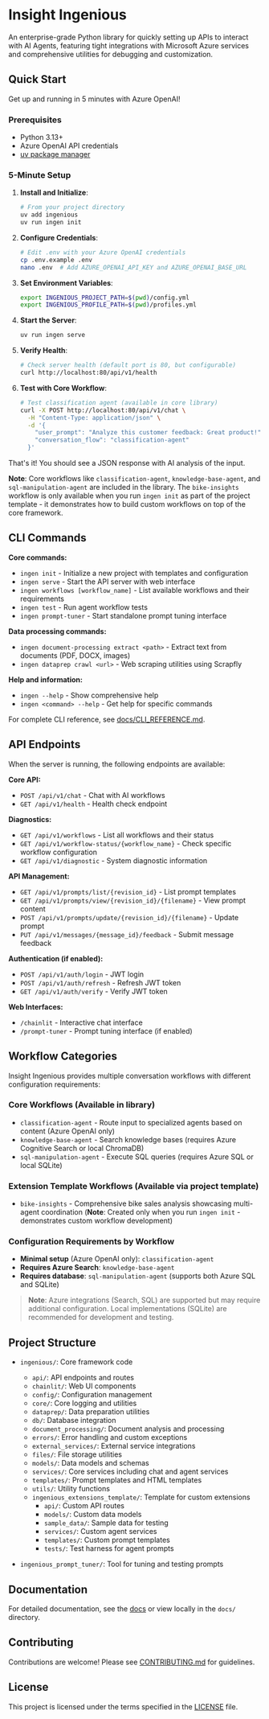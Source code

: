 # Insight Ingenious

An enterprise-grade Python library for quickly setting up APIs to interact with AI Agents, featuring tight integrations with Microsoft Azure services and comprehensive utilities for debugging and customization.

## Quick Start

Get up and running in 5 minutes with Azure OpenAI!

### Prerequisites
- Python 3.13+
- Azure OpenAI API credentials
- [uv package manager](https://docs.astral.sh/uv/)

### 5-Minute Setup

1. **Install and Initialize**:
    ```bash
    # From your project directory
    uv add ingenious
    uv run ingen init
    ```

2. **Configure Credentials**:
    ```bash
    # Edit .env with your Azure OpenAI credentials
    cp .env.example .env
    nano .env  # Add AZURE_OPENAI_API_KEY and AZURE_OPENAI_BASE_URL
    ```

3. **Set Environment Variables**:
    ```bash
    export INGENIOUS_PROJECT_PATH=$(pwd)/config.yml
    export INGENIOUS_PROFILE_PATH=$(pwd)/profiles.yml
    ```

4. **Start the Server**:
    ```bash
    uv run ingen serve
    ```

5. **Verify Health**:
    ```bash
    # Check server health (default port is 80, but configurable)
    curl http://localhost:80/api/v1/health
    ```

6. **Test with Core Workflow**:
    ```bash
    # Test classification agent (available in core library)
    curl -X POST http://localhost:80/api/v1/chat \
      -H "Content-Type: application/json" \
      -d '{
        "user_prompt": "Analyze this customer feedback: Great product!",
        "conversation_flow": "classification-agent"
      }'
    ```

That's it! You should see a JSON response with AI analysis of the input.

**Note**: Core workflows like `classification-agent`, `knowledge-base-agent`, and `sql-manipulation-agent` are included in the library. The `bike-insights` workflow is only available when you run `ingen init` as part of the project template - it demonstrates how to build custom workflows on top of the core framework.

## CLI Commands

**Core commands:**
- `ingen init` - Initialize a new project with templates and configuration
- `ingen serve` - Start the API server with web interface
- `ingen workflows [workflow_name]` - List available workflows and their requirements
- `ingen test` - Run agent workflow tests
- `ingen prompt-tuner` - Start standalone prompt tuning interface

**Data processing commands:**
- `ingen document-processing extract <path>` - Extract text from documents (PDF, DOCX, images) 
- `ingen dataprep crawl <url>` - Web scraping utilities using Scrapfly

**Help and information:**
- `ingen --help` - Show comprehensive help
- `ingen <command> --help` - Get help for specific commands

For complete CLI reference, see [docs/CLI_REFERENCE.md](docs/CLI_REFERENCE.md).

## API Endpoints

When the server is running, the following endpoints are available:

**Core API:**
- `POST /api/v1/chat` - Chat with AI workflows
- `GET /api/v1/health` - Health check endpoint

**Diagnostics:**
- `GET /api/v1/workflows` - List all workflows and their status
- `GET /api/v1/workflow-status/{workflow_name}` - Check specific workflow configuration
- `GET /api/v1/diagnostic` - System diagnostic information

**API Management:**
- `GET /api/v1/prompts/list/{revision_id}` - List prompt templates
- `GET /api/v1/prompts/view/{revision_id}/{filename}` - View prompt content
- `POST /api/v1/prompts/update/{revision_id}/{filename}` - Update prompt
- `PUT /api/v1/messages/{message_id}/feedback` - Submit message feedback

**Authentication (if enabled):**
- `POST /api/v1/auth/login` - JWT login
- `POST /api/v1/auth/refresh` - Refresh JWT token
- `GET /api/v1/auth/verify` - Verify JWT token

**Web Interfaces:**
- `/chainlit` - Interactive chat interface
- `/prompt-tuner` - Prompt tuning interface (if enabled)

## Workflow Categories

Insight Ingenious provides multiple conversation workflows with different configuration requirements:

### Core Workflows (Available in library)
- `classification-agent` - Route input to specialized agents based on content (Azure OpenAI only)
- `knowledge-base-agent` - Search knowledge bases (requires Azure Cognitive Search or local ChromaDB)
- `sql-manipulation-agent` - Execute SQL queries (requires Azure SQL or local SQLite)

### Extension Template Workflows (Available via project template)
- `bike-insights` - Comprehensive bike sales analysis showcasing multi-agent coordination (**Note**: Created only when you run `ingen init` - demonstrates custom workflow development)

### Configuration Requirements by Workflow
- **Minimal setup** (Azure OpenAI only): `classification-agent`
- **Requires Azure Search**: `knowledge-base-agent` 
- **Requires database**: `sql-manipulation-agent` (supports both Azure SQL and SQLite)

> **Note**: Azure integrations (Search, SQL) are supported but may require additional configuration. Local implementations (SQLite) are recommended for development and testing.


## Project Structure

- `ingenious/`: Core framework code
  - `api/`: API endpoints and routes
  - `chainlit/`: Web UI components
  - `config/`: Configuration management
  - `core/`: Core logging and utilities
  - `dataprep/`: Data preparation utilities
  - `db/`: Database integration
  - `document_processing/`: Document analysis and processing
  - `errors/`: Error handling and custom exceptions
  - `external_services/`: External service integrations
  - `files/`: File storage utilities
  - `models/`: Data models and schemas
  - `services/`: Core services including chat and agent services
  - `templates/`: Prompt templates and HTML templates
  - `utils/`: Utility functions
  - `ingenious_extensions_template/`: Template for custom extensions
    - `api/`: Custom API routes
    - `models/`: Custom data models
    - `sample_data/`: Sample data for testing
    - `services/`: Custom agent services
    - `templates/`: Custom prompt templates
    - `tests/`: Test harness for agent prompts

- `ingenious_prompt_tuner/`: Tool for tuning and testing prompts

## Documentation

For detailed documentation, see the [docs](https://insight-services-apac.github.io/ingenious/) or view locally in the `docs/` directory.

## Contributing

Contributions are welcome! Please see [CONTRIBUTING.md](https://github.com/Insight-Services-APAC/ingenious/blob/main/CONTRIBUTING.md) for guidelines.

## License

This project is licensed under the terms specified in the [LICENSE](https://github.com/Insight-Services-APAC/ingenious/blob/main/LICENSE) file.
